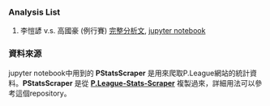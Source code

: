 ### Analysis List
1. 李愷諺 v.s. 高國豪 (例行賽)
[完整分析文](https://surf-shear-188.notion.site/v-s-5870935d482541569e2c1ec3f3b742b4), [jupyter notebook](https://github.com/HarryChenTw/Basketball-Analysis/blob/main/01_kyle_kao_regular_season.ipynb)

### 資料來源
jupyter notebook中用到的 **PStatsScraper** 是用來爬取P.League網站的統計資料。**PStatsScraper** 是從 **[P.League-Stats-Scraper](https://github.com/HarryChenTw/P.League-Stats-Scraper)** 複製過來，詳細用法可以參考這個repository。
